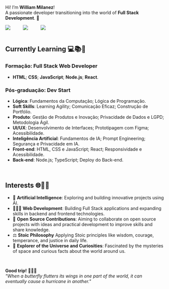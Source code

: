 Hi! I’m **William Milanez**!
<br>
A passionate developer transitioning into the world of **Full Stack Development**. 🚀
<br>

<div style="display: flex; justify-content: left; align-items: center; gap: 40px;">
  <a href="https://www.linkedin.com/in/williammilanez/" >
    <img src="https://img.shields.io/badge/-LinkedIn-0077B5?style=flat-square&logo=linkedin&logoColor=white" />
  </a>
  <a href="mailto:william.milanez@outlook.com" >
    <img src="https://img.shields.io/badge/-E--mail-0078D4?style=flat-square&logo=microsoft-outlook&logoColor=white" />
  </a>
  <a href="https://www.instagram.com/williammilanez/" >
    <img src="https://img.shields.io/badge/-Instagram-E1306C?style=flat-square&logo=instagram&logoColor=white" />
  </a>
</div>
<br>

## Currently Learning 💻📚📌
### **Formação: Full Stack Web Developer**
- **HTML**; **CSS**; **JavaScript**; **Node.js**; **React**.
### **Pós-graduação: Dev Start**
- **Lógica**: Fundamentos da Computação; Lógica de Programação.
- **Soft Skills**: Learning Agility; Comunicação Eficaz; Construção de Portfólio.
- **Produto**: Gestão de Produtos e Inovação; Privacidade de Dados e LGPD; Metodologia Ágil.
- **UI/UX**: Desenvolvimento de Interfaces; Prototipagem com Figma; Acessibilidade.
- **Inteligência Artificial**: Fundamentos de IA; Prompt Engineering; Segurança e Privacidade em IA.
- **Front-end**: HTML, CSS e JavaScript; React; Responsividade e Acessibilidade.
- **Back-end**: Node.js; TypeScript; Deploy do Back-end.
<br>

## Interests 🌐🔮💡
- 🤖 **Artificial Intelligence**: Exploring and building innovative projects using AI.
- 👨🏻‍💻 **Web Development**: Building Full Stack applications and expanding skills in backend and frontend technologies.
- 🤝 **Open Source Contributions**: Aiming to collaborate on open source projects with ideas and practical development to improve skills and share knowledge.
- ⚖️ **Stoic Philosophy** Applying Stoic principles like wisdom, courage, temperance, and justice in daily life.
- 🌌 **Explorer of the Universe and Curiosities**: Fascinated by the mysteries of space and curious facts about the world around us.
<br>

**Good trip!** 🍁🍂🍃
<br>
*"When a butterfly flutters its wings in one part of the world, it can eventually cause a hurricane in another."*
